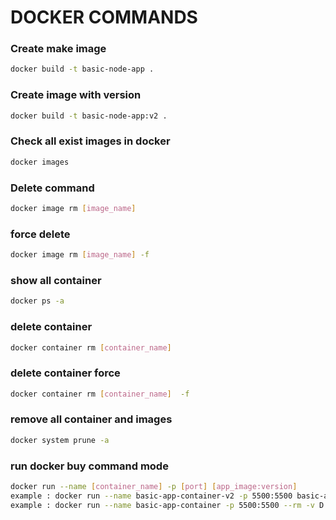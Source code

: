 # DOCKER COMMANDS

### Create make image
```bash
docker build -t basic-node-app .
```
### Create image with version
```bash
docker build -t basic-node-app:v2 .
```
### Check all exist images in docker
```bash
docker images
```
### Delete command
```bash
docker image rm [image_name]
```

### force delete
```bash
docker image rm [image_name] -f
```
### show all container

```bash
docker ps -a
```
### delete container
```bash
docker container rm [container_name]
```
### delete container force
```bash
docker container rm [container_name]  -f
```
### remove all container and images
```bash
docker system prune -a
```

### run docker buy command mode
```bash
docker run --name [container_name] -p [port] [app_image:version]
example : docker run --name basic-app-container-v2 -p 5500:5500 basic-app:v2
example : docker run --name basic-app-container -p 5500:5500 --rm -v D:\\docker-learning:/app basic-app
```

